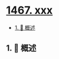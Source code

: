 # [1467. xxx](https://github.com/Tdahuyou/TNotes.leetcode/tree/main/notes/1467.%20xxx)

<!-- region:toc -->

- [1. 📝 概述](#1--概述)

<!-- endregion:toc -->

## 1. 📝 概述
